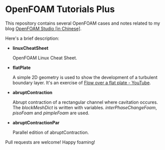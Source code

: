 # OpenFOAM Tutorials Plus
This repository contains several OpenFOAM cases and notes related to my blog [OpenFOAM Studio [in Chinese]](https://zhuanlan.zhihu.com/openfoam).

Here's a brief description:
* **linuxCheatSheet**

  OpenFOAM Linux Cheat Sheet.

* **flatPlate**

  A simple 2D geometry is used to show the development of a turbulent boundary layer. It's an exercise of [Flow over a flat plate - YouTube](https://youtu.be/69Nna1UjICI).

* **abruptContraction**

  Abrupt contraction of a rectangular channel where cavitation occures. The *blockMeshDict* is written with variables. *interPhaseChangeFoam*, *pisoFoam* and  *pimpleFoam* are used.

* **abruptContractionPar**

  Parallel edition of abruptContraction.

Pull requests are welcome! Happy foaming!
